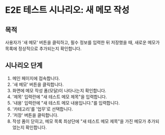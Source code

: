 # E2E 테스트 시나리오: 새 메모 작성

## 목적

사용자가 '새 메모' 버튼을 클릭하고, 필수 정보를 입력한 뒤 저장했을 때, 새로운 메모가 목록에 정상적으로 추가되는지 확인합니다.

## 시나리오 단계

1.  메인 페이지에 접속합니다.
2.  '새 메모' 버튼을 클릭합니다.
3.  화면에 메모 작성 폼(모달)이 나타나는지 확인합니다.
4.  '제목' 입력란에 "새 테스트 메모 제목"을 입력합니다.
5.  '내용' 입력란에 "새 테스트 메모 내용입니다."를 입력합니다.
6.  '카테고리'를 '업무'로 선택합니다.
7.  '저장' 버튼을 클릭합니다.
8.  작성 폼이 닫히고, 메모 목록 최상단에 "새 테스트 메모 제목"을 가진 메모가 추가되었는지 확인합니다.
